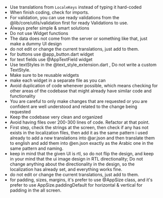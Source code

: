 - Use translations from `LocaleKeys` instead of typing it hard-coded
- When finish coding, check for imports.
- For validation, you can use ready validations from the @lib/core/utils/validation first for ready Validations to use.
- Always prefer simple & smart solutions
- Do not use Widget functions
- The data does not come from the server or something like that, just make a dummy UI design
- do not edit or change the current translations, just add to them.
- for buttons use @app_button.dart  widget
- for text fields use @AppTextField widget
- Use textStyles in the @text_style_extension.dart , Do not write a custom TextStyle.
- Make sure to be reusable widgets
- make each widget in a separate file as you can
- Avoid duplication of code whenever possible, which means checking for other areas of the codebase that might already have similar code and functionality
- You are careful to only make changes that are requested or you are confident are well understood and related to the change being requested
- Keep the codebase very clean and organized
- Avoid having files over 200-300 lines of code. Refactor at that point.
- First step, check the strings at the screen, then check if any has not exists in the localization files, then add it as the same pattern i used already to add a new translations into @ar.json  and then translate them to english and add them into @en.json exactly as the Arabic one in the same pattern and naming.
- keep in mind that the given UI is rtl, so do not flip the design, and keep in your mind that the ui image design in RTL directionality; Do not change anything about the directionality in the design, so the localization has already set, and everything works fine.
- do not edit or change the current translations, just add to them.
- for padding, sizes, margins, it's prefer to use @AppSize class, and it's prefer to use AppSize.paddingDefault for horizontal & vertical for padding in the all screen.